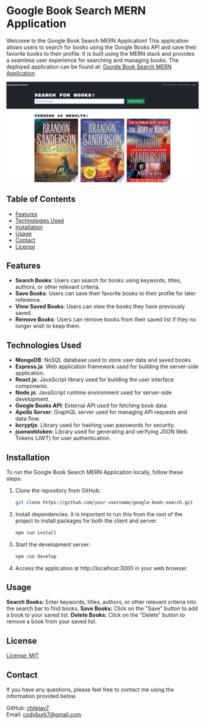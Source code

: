 # Google Book Search MERN Application

Welcome to the Google Book Search MERN Application! This application allows users to search for books using the Google Books API and save their favorite books to their profile. It is built using the MERN stack and provides a seamless user experience for searching and managing books.  The deployed application can be found at: [Google Book Search MERN Application](https://book-search-mern-6fddda49033d.herokuapp.com/).

![Google Book Search](./book_search.png)

## Table of Contents

- [Features](#features)
- [Technologies Used](#technologies-used)
- [Installation](#installation)
- [Usage](#usage)
- [Contact](#contact)
- [License](#license)

## Features

- **Search Books**: Users can search for books using keywords, titles, authors, or other relevant criteria.
- **Save Books**: Users can save their favorite books to their profile for later reference.
- **View Saved Books**: Users can view the books they have previously saved.
- **Remove Books**: Users can remove books from their saved list if they no longer wish to keep them.

## Technologies Used

- **MongoDB**: NoSQL database used to store user data and saved books.
- **Express.js**: Web application framework used for building the server-side application.
- **React.js**: JavaScript library used for building the user interface components.
- **Node.js**: JavaScript runtime environment used for server-side development.
- **Google Books API**: External API used for fetching book data.
- **Apollo Server**: GraphQL server used for managing API requests and data flow.
- **bcryptjs**: Library used for hashing user passwords for security.
- **jsonwebtoken**: Library used for generating and verifying JSON Web Tokens (JWT) for user authentication.

## Installation

To run the Google Book Search MERN Application locally, follow these steps:

1. Clone the repository from GitHub:

   ```bash
   git clone https://github.com/your-username/google-book-search.git
   ``````

2. Install dependencies.  It is important to run this from the root of the project to install packages for both the client and server.

    ```bash
    npm run install
    ``````

3. Start the development server:

    ```bash
    npm run develop
    ``````

4. Access the application at http://localhost:3000 in your web browser.

## Usage
**Search Books:** Enter keywords, titles, authors, or other relevant criteria into the search bar to find books.
**Save Books:** Click on the "Save" button to add a book to your saved list.
**Delete Books:** Click on the "Delete" button to remove a book from your saved list.

## License
[License: MIT](https://opensource.org/licenses/MIT)

## Contact

If you have any questions, please feel free to contact me using the information provided below.
  
GitHub: [chilejay7](https://github.com/chilejay7?tab=repositories)  
Email: codyburk7@gmail.com
